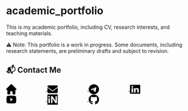 # academic_portfolio
This is my academic portfolio, including CV, research interests, and teaching materials.

⚠️ Note: This portfolio is a work in progress. Some documents, including research statements, are preliminary drafts and subject to revision.


## 📬 Contact Me

<p align="left" style="line-height: 0;">
  <a href="https://www.imsc.res.in/partha_mukhopadhyay" title="Home">
    <img src="icons/house-solid.svg" alt="Home" width="28" height="28" style="vertical-align:middle; color:inherit; margin-right:80px;" />
  </a>
  <a href="mailto:mukhopadhyay.res@gmail.com" title="Email">
    <img src="icons/envelope-solid.svg" alt="Email" width="28" height="28" style="vertical-align:middle; color:inherit; margin-right:80px;" />
  </a>
  <a href="https://t.me/ParthoM7" title="Telegram">
    <img src="icons/telegram-brands.svg" alt="Telegram" width="28" height="28" style="vertical-align:middle; color:inherit; margin-right:80px;" />
  </a>
  <a href="https://www.linkedin.com/in/parthom7" title="LinkedIn">
    <img src="icons/linkedin-brands.svg" alt="LinkedIn" width="28" height="28" style="vertical-align:middle; color:inherit; margin-right:80px;" />
  </a>
  <a href="https://www.youtube.com/@ParthoM7" title="YouTube">
    <img src="icons/youtube-brands.svg" alt="YouTube" width="28" height="28" style="vertical-align:middle; color:inherit; margin-right:80px;" />
  </a>
  <a href="https://inspirehep.net/authors/996534" title="InspireHEP">
    <img src="icons/inspire.svg" alt="InspireHEP" width="28" height="28" style="vertical-align:middle; color:inherit; margin-right:80px;" />
  </a>
  <a href="https://github.com/ParthoM7" title="GitHub">
    <img src="icons/github-brands.svg" alt="GitHub" width="28" height="28" style="vertical-align:middle; color:inherit;" />
  </a>
</p>
